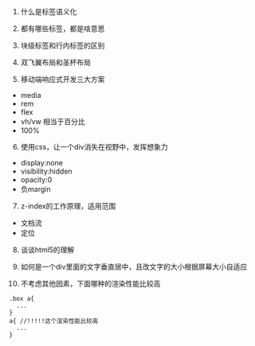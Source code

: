 1. 什么是标签语义化

2. 都有哪些标签，都是啥意思

3. 块级标签和行内标签的区别

4. 双飞翼布局和圣杯布局

5. 移动端响应式开发三大方案
  * media
  * rem
  * flex
  * vh/vw 相当于百分比
  * 100%

6. 使用css，让一个div消失在视野中，发挥想象力
  * display:none
  * visibility:hidden
  * opacity:0
  * 负margin
7. z-index的工作原理，适用范围
  * 文档流
  * 定位

8. 谈谈html5的理解

9. 如何是一个div里面的文字垂直居中，且改文字的大小根据屏幕大小自适应

10. 不考虑其他因素，下面哪种的渲染性能比较高
```
.box a{
  ...
}
a{ //!!!!!这个渲染性能比较高
  ...
}
```
